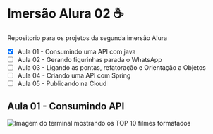 
# Imersão Alura 02 :coffee:
Repositorio para os projetos da segunda imersão Alura
- [X] Aula 01 - Consumindo uma API com java
- [ ] Aula 02 - Gerando figurinhas parada o WhatsApp
- [ ] Aula 03 - Ligando as pontas, refatoração e Orientação a Objetos 
- [ ] Aula 04 - Criando uma API com Spring
- [ ] Aula 05 - Publicando na Cloud

## Aula 01 - Consumindo API

![Imagem do terminal mostrando os TOP 10 filmes formatados](../Aula01/imgs/terminal-aula01.png)